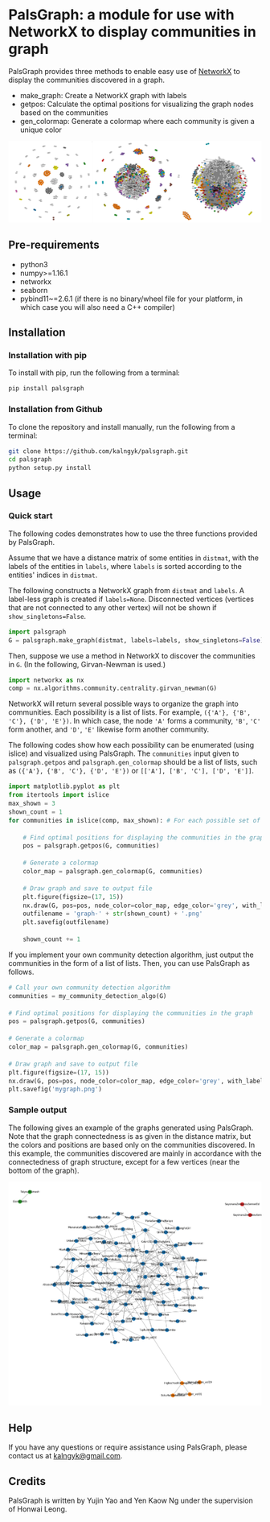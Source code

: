 # PalsGraph: a module for use with NetworkX to display communities in graph
PalsGraph provides three methods to enable easy use of [NetworkX](https://networkx.org/) to display the communities discovered in a graph.

* make\_graph: Create a NetworkX graph with labels
* getpos: Calculate the optimal positions for visualizing the graph nodes based on the communities
* gen\_colormap: Generate a colormap where each community is given a unique color

![Teaser image](./logo.png)


## Pre-requirements
* python3
* numpy>=1.16.1
* networkx
* seaborn
* pybind11~=2.6.1 (if there is no binary/wheel file for your platform, in which case you will also need a C++ compiler)

## Installation

### Installation with pip
To install with pip, run the following from a terminal:
```Bash
pip install palsgraph
```

### Installation from Github
To clone the repository and install manually, run the following from a terminal:
```Bash
git clone https://github.com/kalngyk/palsgraph.git
cd palsgraph
python setup.py install
```

## Usage

### Quick start
The following codes demonstrates how to use the three functions provided by PalsGraph.

Assume that we have a distance matrix of some entities in `distmat`, with the labels of the entities in `labels`, where `labels` is sorted according to the entities' indices in `distmat`.

The following constructs a NetworkX graph from `distmat` and `labels`. A label-less graph is created if `labels=None`. Disconnected vertices (vertices that are not connected to any other vertex) will not be shown if `show_singletons=False`.

```Python
import palsgraph
G = palsgraph.make_graph(distmat, labels=labels, show_singletons=False)
```
Then, suppose we use a method in NetworkX to discover the communities in `G`. (In the following, Girvan-Newman is used.)
```Python
import networkx as nx
comp = nx.algorithms.community.centrality.girvan_newman(G)
```
NetworkX will return several possible ways to organize the graph into communities. Each possibility is a list of lists. For example, `({'A'}, {'B', 'C'}, {'D', 'E'})`. In which case, the node `'A'` forms a community, `'B'`, `'C'` form another, and `'D'`, `'E'` likewise form another community.

The following codes show how each possibility can be enumerated (using islice) and visualized using PalsGraph. The `communities` input given to `palsgraph.getpos` and `palsgraph.gen_colormap` should be a list of lists, such as `({'A'}, {'B', 'C'}, {'D', 'E'})` or `[['A'], ['B', 'C'], ['D', 'E']]`.
```Python
import matplotlib.pyplot as plt
from itertools import islice
max_shown = 3
shown_count = 1
for communities in islice(comp, max_shown): # For each possible set of communities

    # Find optimal positions for displaying the communities in the graph
    pos = palsgraph.getpos(G, communities)

    # Generate a colormap
    color_map = palsgraph.gen_colormap(G, communities)

    # Draw graph and save to output file
    plt.figure(figsize=(17, 15))
    nx.draw(G, pos=pos, node_color=color_map, edge_color='grey', with_labels=True)
    outfilename = 'graph-' + str(shown_count) + '.png'
    plt.savefig(outfilename)

    shown_count += 1
```

If you implement your own community detection algorithm, just output the communities in the form of a list of lists. Then, you can use PalsGraph as follows.
```Python
# Call your own community detection algorithm
communities = my_community_detection_algo(G)

# Find optimal positions for displaying the communities in the graph
pos = palsgraph.getpos(G, communities)

# Generate a colormap
color_map = palsgraph.gen_colormap(G, communities)

# Draw graph and save to output file
plt.figure(figsize=(17, 15))
nx.draw(G, pos=pos, node_color=color_map, edge_color='grey', with_labels=True)
plt.savefig('mygraph.png')
```

### Sample output
The following gives an example of the graphs generated using PalsGraph. Note that the graph connectedness is as given in the distance matrix, but the colors and positions are based only on the communities discovered. In this example, the communities discovered are mainly in accordance with the connectedness of graph structure, except for a few vertices (near the bottom of the graph).

![Sample Output Graph](./tests/graph-1.png)

## Help
If you have any questions or require assistance using PalsGraph, please contact us at kalngyk@gmail.com.

## Credits
PalsGraph is written by Yujin Yao and Yen Kaow Ng under the supervision of Honwai Leong.
